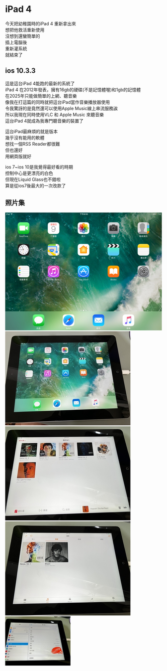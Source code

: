 # iPad 4
今天把幼稚園時的iPad 4 重新拿出來  
想把他救活重新使用  
沒想到還蠻簡單的  
插上電腦後  
重新灌系統  
就結束了  

## ios 10.3.3
這是這台iPad 4能跑的最新的系統了  
iPad 4 在2012年發表，擁有16gb的硬碟(不是記憶體喔)和1gb的記憶體  
在2025年只能做簡單的上網、聽音樂  
像我在打這篇的同時就把這台iPad當作音樂播放器使用  
令我驚訝的是竟然還可以使用Apple Music線上串流服務誒  
所以我現在同時使用VLC 和 Apple Music  來聽音樂  
這台iPad 4就成為我專門聽音樂的裝置了  
   
這台iPad最麻煩的就是版本  
幾乎沒有能用的軟體  
想找一個RSS Reader都很難  
但也還好  
用網頁版就好  
  
ios 7~ios 10是我覺得最好看的時期  
控制中心是更漂亮的白色  
但現在Liquid Glass也不錯啦  
算是從ios7後最大的一次改款了  

## 照片集
![screenshot](screenshot.jpg)  
![background](background.jpeg)  
![music](music.jpeg)  
![vlc](vlc.jpeg)  
![os](os.jpeg)  
